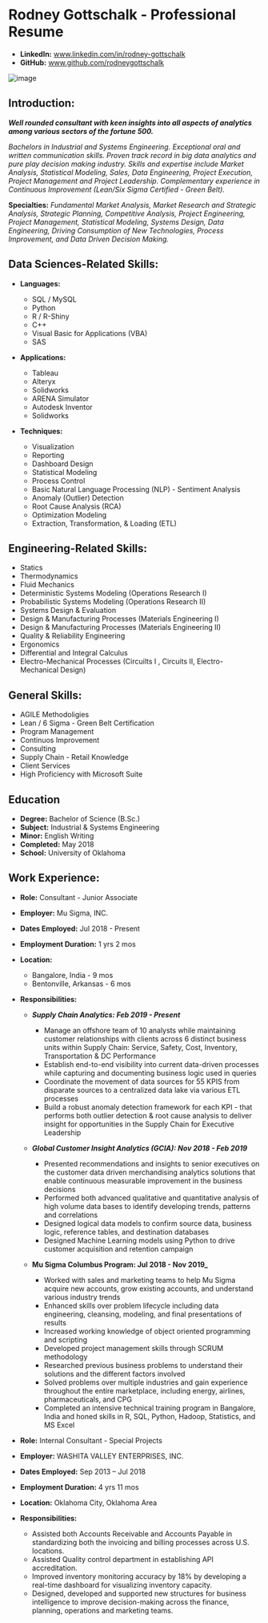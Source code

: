 # Rodney Gottschalk - Professional Resume

 -  **LinkedIn:**
   www.linkedin.com/in/rodney-gottschalk
 - **GitHub:**
   www.github.com/rodneygottschalk
   
![image](https://user-images.githubusercontent.com/54680034/64187292-fde8ed00-ce35-11e9-9eeb-4f6f9074f1a1.png) 

## Introduction:
**_Well rounded consultant with keen insights into all aspects of analytics among various sectors of the fortune 500._**

_Bachelors in Industrial and Systems Engineering. Exceptional oral and written communication skills. Proven track record in big data analytics and pure play decision making industry. Skills and expertise include Market Analysis, Statistical Modeling, Sales, Data Engineering, Project Execution, Project Management and Project Leadership. Complementary experience in Continuous Improvement (Lean/Six Sigma Certified - Green Belt)._

**Specialties:** _Fundamental Market Analysis, Market Research and Strategic Analysis, Strategic Planning, Competitive Analysis, Project Engineering, Project Management, Statistical Modeling, Systems Design, Data Engineering, Driving Consumption of New Technologies, Process Improvement, and Data Driven Decision Making._

## Data Sciences-Related Skills:
- **Languages:**
  - SQL / MySQL
  - Python
  - R / R-Shiny
  - C++
  - Visual Basic for Applications (VBA)
  - SAS
  
- **Applications:**
  - Tableau
  - Alteryx
  - Solidworks
  - ARENA Simulator
  - Autodesk Inventor
  - Solidworks
  
- **Techniques:**
  - Visualization
  - Reporting
  - Dashboard Design
  - Statistical Modeling
  - Process Control
  - Basic Natural Language Processing (NLP) - Sentiment Analysis
  - Anomaly (Outlier) Detection
  - Root Cause Analysis (RCA)
  - Optimization Modeling
  - Extraction, Transformation, & Loading (ETL)

## Engineering-Related Skills:
  - Statics
  - Thermodynamics
  - Fluid Mechanics
  - Deterministic Systems Modeling (Operations Research I)
  - Probabilistic Systems Modeling (Operations Research II)
  - Systems Design & Evaluation
  - Design & Manufacturing Processes (Materials Engineering I)
  - Design & Manufacturing Processes (Materials Engineering II)
  - Quality & Reliability Engineering
  - Ergonomics
  - Differential and Integral Calculus
  - Electro-Mechanical Processes (Circuilts I , Circuits II, Electro-Mechanical Design)
  
## General Skills:
  - AGILE Methodoligies
  - Lean / 6 Sigma - Green Belt Certification
  - Program Management
  - Continuos Improvement
  - Consulting
  - Supply Chain - Retail Knowledge
  - Client Services
  - High Proficiency with Microsoft Suite
 
## Education
 - **Degree:** Bachelor of Science (B.Sc.) 
 - **Subject:** Industrial & Systems Engineering
 - **Minor:** English Writing
 - **Completed:** May 2018
 - **School:** University of Oklahoma
 
 ## Work Experience:
 - **Role:** Consultant - Junior Associate
 - **Employer:** Mu Sigma, INC.
 - **Dates Employed:** Jul 2018 - Present
 - **Employment Duration:** 1 yrs 2 mos
 - **Location:** 
   - Bangalore, India - 9 mos
   - Bentonville, Arkansas - 6 mos
 - **Responsibilities:**
   - **_Supply Chain Analytics: Feb 2019 - Present_**
     - Manage an offshore team of 10 analysts while maintaining customer relationships with clients across 6 distinct business units within Supply Chain: Service, Safety, Cost, Inventory, Transportation & DC Performance
     - Establish end-to-end visibility into current data-driven processes while capturing and documenting business logic used in queries
     - Coordinate the movement of data sources for 55 KPIS from disparate sources to a centralized data lake via various ETL processes
     - Build a robust anomaly detection framework for each KPI - that performs both outlier detection & root cause analysis to deliver insight for opportunities in the Supply Chain for Executive Leadership 
   
   - **_Global Customer Insight Analytics (GCIA): Nov 2018 - Feb 2019_**
     - Presented recommendations and insights to senior executives on the customer data driven merchandising analytics solutions that enable continuous measurable improvement in the business decisions
     - Performed both advanced qualitative and quantitative analysis of high volume data bases to identify developing trends, patterns and correlations
     - Designed logical data models to confirm source data, business logic, reference tables, and destination databases
     - Designed Machine Learning models using Python to drive customer acquisition and retention campaign
   
   - **Mu Sigma Columbus Program: Jul 2018 - Nov 2019_**
     - Worked with sales and marketing teams to help Mu Sigma acquire new accounts, grow existing accounts, and understand various industry trends
     - Enhanced skills over problem lifecycle including data engineering, cleansing, modeling, and final presentations of results
     - Increased working knowledge of object oriented programming and scripting
     - Developed project management skills through SCRUM methodology
     - Researched previous business problems to understand their solutions and the different factors involved
     - Solved problems over multiple industries and gain experience throughout the entire marketplace, including energy, airlines, pharmaceuticals, and CPG
     - Completed an intensive technical training program in Bangalore, India and honed skills in R, SQL, Python, Hadoop, Statistics, and MS Excel 

 - **Role:** Internal Consultant - Special Projects
 - **Employer:** WASHITA VALLEY ENTERPRISES, INC.
 - **Dates Employed:** Sep 2013 – Jul 2018
 - **Employment Duration:** 4 yrs 11 mos
 - **Location:** Oklahoma City, Oklahoma Area
 - **Responsibilities:**
   - Assisted both Accounts Receivable and Accounts Payable in standardizing both the invoicing and billing processes across U.S. locations.
   - Assisted Quality control department in establishing API accreditation.
   - Improved inventory monitoring accuracy by 18% by developing a real-time dashboard for visualizing inventory capacity.
   - Designed, developed and supported new structures for business intelligence to improve decision-making across the finance, planning, operations and marketing teams.
